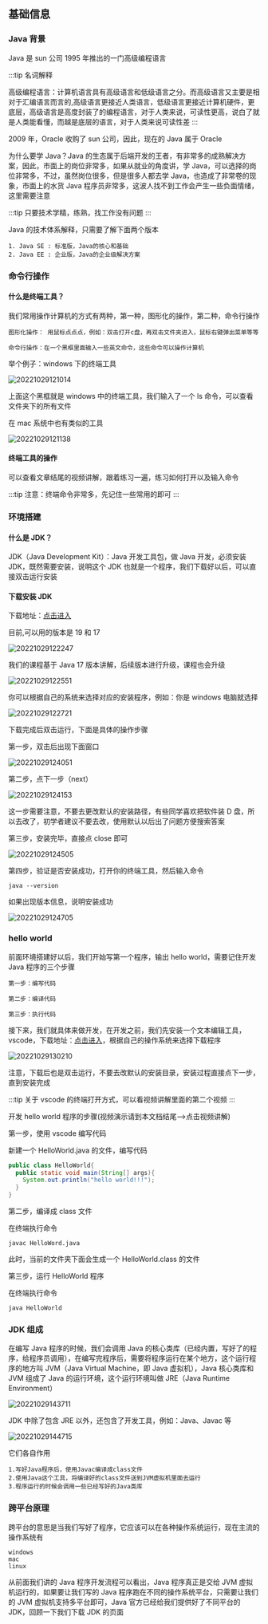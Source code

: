 ## 基础信息

### Java 背景

Java 是 sun 公司 1995 年推出的一门高级编程语言

:::tip
名词解释

高级编程语言：计算机语言具有高级语言和低级语言之分。而高级语言又主要是相对于汇编语言而言的,高级语言更接近人类语言，低级语言更接近计算机硬件，更底层，高级语言是高度封装了的编程语言，对于人类来说，可读性更高，说白了就是人类能看懂，而越是底层的语言，对于人类来说可读性差
:::

2009 年，Oracle 收购了 sun 公司，因此，现在的 Java 属于 Oracle

为什么要学 Java？Java 的生态属于后端开发的王者，有非常多的成熟解决方案，因此，市面上的岗位非常多，如果从就业的角度讲，学 Java，可以选择的岗位非常多，不过，虽然岗位很多，但是很多人都去学 Java，也造成了非常卷的现象，市面上的水货 Java 程序员非常多，这波人找不到工作会产生一些负面情绪，这里需要注意

:::tip
只要技术学精，练熟，找工作没有问题
:::

Java 的技术体系解释，只需要了解下面两个版本

```
1. Java SE : 标准版，Java的核心和基础
2. Java EE : 企业版，Java的企业级解决方案
```

### 命令行操作

#### 什么是终端工具？

我们常用操作计算机的方式有两种，第一种，图形化的操作，第二种，命令行操作

```
图形化操作： 用鼠标点点点，例如：双击打开c盘，再双击文件夹进入，鼠标右键弹出菜单等等

命令行操作：在一个黑框里面输入一些英文命令，这些命令可以操作计算机
```

举个例子：windows 下的终端工具

![20221029121014](https://nodeing-com-1252923609.cos.ap-chengdu.myqcloud.com//document20221029121014.png)

上面这个黑框就是 windows 中的终端工具，我们输入了一个 ls 命令，可以查看文件夹下的所有文件

在 mac 系统中也有类似的工具

![20221029121138](https://nodeing-com-1252923609.cos.ap-chengdu.myqcloud.com//document20221029121138.png)

#### 终端工具的操作

可以查看文章结尾的视频讲解，跟着练习一遍，练习如何打开以及输入命令

:::tip
注意：终端命令非常多，先记住一些常用的即可
:::

### 环境搭建

#### 什么是 JDK？

JDK（Java Development Kit）：Java 开发工具包，做 Java 开发，必须安装 JDK，既然需要安装，说明这个 JDK 也就是一个程序，我们下载好以后，可以直接双击运行安装

#### 下载安装 JDK

下载地址：[点击进入](https://www.oracle.com/cn/java/technologies/downloads/)

目前,可以用的版本是 19 和 17

![20221029122247](https://nodeing-com-1252923609.cos.ap-chengdu.myqcloud.com//document20221029122247.png)

我们的课程基于 Java 17 版本讲解，后续版本进行升级，课程也会升级

![20221029122551](https://nodeing-com-1252923609.cos.ap-chengdu.myqcloud.com//document20221029122551.png)

你可以根据自己的系统来选择对应的安装程序，例如：你是 windows 电脑就选择

![20221029122721](https://nodeing-com-1252923609.cos.ap-chengdu.myqcloud.com//document20221029122721.png)

下载完成后双击运行，下面是具体的操作步骤

第一步，双击后出现下面窗口

![20221029124051](https://nodeing-com-1252923609.cos.ap-chengdu.myqcloud.com//document20221029124051.png)

第二步，点下一步（next）

![20221029124153](https://nodeing-com-1252923609.cos.ap-chengdu.myqcloud.com//document20221029124153.png)

这一步需要注意，不要去更改默认的安装路径，有些同学喜欢把软件装 D 盘，所以去改了，初学者建议不要去改，使用默认以后出了问题方便搜索答案

第三步，安装完毕，直接点 close 即可

![20221029124505](https://nodeing-com-1252923609.cos.ap-chengdu.myqcloud.com//document20221029124505.png)

第四步，验证是否安装成功，打开你的终端工具，然后输入命令

```
java --version
```

如果出现版本信息，说明安装成功

![20221029124705](https://nodeing-com-1252923609.cos.ap-chengdu.myqcloud.com//document20221029124705.png)

### hello world

前面环境搭建好以后，我们开始写第一个程序，输出 hello world，需要记住开发 Java 程序的三个步骤

```
第一步：编写代码

第二步：编译代码

第三步：执行代码
```

接下来，我们就具体来做开发，在开发之前，我们先安装一个文本编辑工具，vscode，下载地址：[点击进入](https://code.visualstudio.com/download)，根据自己的操作系统来选择下载程序

![20221029130210](https://nodeing-com-1252923609.cos.ap-chengdu.myqcloud.com//document20221029130210.png)

注意，下载后也是双击运行，不要去改默认的安装目录，安装过程直接点下一步，直到安装完成

:::tip
关于 vscode 的终端打开方式，可以看视频讲解里面的第二个视频
:::

开发 hello world 程序的步骤(视频演示请到本文档结尾-->点击视频讲解)

第一步，使用 vscode 编写代码

新建一个 HelloWorld.java 的文件，编写代码

```java
public class HelloWorld{
  public static void main(String[] args){
    System.out.println("hello world!!!");
  }
}
```

第二步，编译成 class 文件

在终端执行命令

```
javac HelloWord.java
```

此时，当前的文件夹下面会生成一个 HelloWorld.class 的文件

第三步，运行 HelloWorld 程序

在终端执行命令

```
java HelloWorld
```

### JDK 组成

在编写 Java 程序的时候，我们会调用 Java 的核心类库（已经内置，写好了的程序，给程序员调用），在编写完程序后，需要将程序运行在某个地方，这个运行程序的地方叫 JVM（Java Virtual Machine，即 Java 虚拟机），Java 核心类库和 JVM 组成了 Java 的运行环境，这个运行环境叫做 JRE（Java Runtime Environment）

![20221029143711](https://nodeing-com-1252923609.cos.ap-chengdu.myqcloud.com//document20221029143711.png)

JDK 中除了包含 JRE 以外，还包含了开发工具，例如：Java、Javac 等

![20221029144715](https://nodeing-com-1252923609.cos.ap-chengdu.myqcloud.com//document20221029144715.png)

它们各自作用

```
1.写好Java程序后，使用Javac编译成class文件
2.使用Java这个工具，将编译好的class文件送到JVM虚拟机里面去运行
3.程序运行的时候会调用一些已经写好的Java类库
```

### 跨平台原理

跨平台的意思是当我们写好了程序，它应该可以在各种操作系统运行，现在主流的操作系统有

```
windows
mac
linux
```

从前面我们讲的 Java 程序开发流程可以看出，Java 程序真正是交给 JVM 虚拟机运行的，如果要让我们写的 Java 程序跑在不同的操作系统平台，只需要让我们的 JVM 虚拟机支持多平台即可，Java 官方已经给我们提供好了不同平台的 JDK，回顾一下我们下载 JDK 的页面

